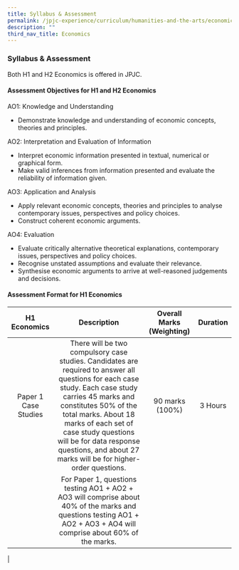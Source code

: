 ```yaml
---
title: Syllabus & Assessment
permalink: /jpjc-experience/curriculum/humanities-and-the-arts/economics/syllabus-and-assessment/
description: ""
third_nav_title: Economics
---
```

### **Syllabus & Assessment**
Both H1 and H2 Economics is offered in JPJC.

#### **Assessment Objectives for H1 and H2 Economics**
AO1: Knowledge and Understanding
*   Demonstrate knowledge and understanding of economic concepts, theories and principles.

AO2: Interpretation and Evaluation of Information
*   Interpret economic information presented in textual, numerical or graphical form.
*   Make valid inferences from information presented and evaluate the reliability of information given.

AO3: Application and Analysis
*   Apply relevant economic concepts, theories and principles to analyse contemporary issues, perspectives and policy choices.
*   Construct coherent economic arguments.

AO4: Evaluation
*   Evaluate critically alternative theoretical explanations, contemporary issues, perspectives and policy choices.
*   Recognise unstated assumptions and evaluate their relevance.
*   Synthesise economic arguments to arrive at well-reasoned judgements and decisions.

#### **Assessment Format for H1 Economics**

| H1 Economics | Description | Overall Marks (Weighting) | Duration |
|:---:|:---:|:---:|:---:|
| Paper 1<br>Case Studies | There will be two compulsory case studies. Candidates are required to answer all questions for each case study. Each case study carries 45 marks and constitutes 50% of the total marks. About 18 marks of each set of case study questions will be for data response questions, and about 27 marks will be for higher-order questions. | 90 marks<br>(100%) | 3 Hours |
|  | For Paper 1, questions testing AO1 + AO2 + AO3 will comprise about 40% of the marks and questions testing AO1 + AO2 + AO3 + AO4 will comprise about 60% of the marks. |  |  |
|



